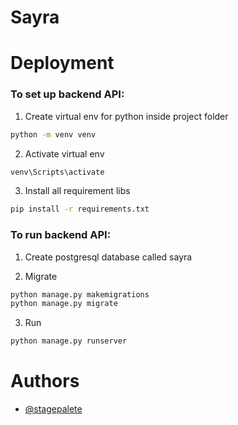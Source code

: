 
# Sayra


# Deployment
### To set up backend API:

1) Create virtual env for python inside project folder
```Bash
python -m venv venv
```
2) Activate virtual env
```Bash
venv\Scripts\activate
```
3) Install all requirement libs
```Bash
pip install -r requirements.txt
```

### To run backend API:
1) Create postgresql database called sayra

2) Migrate
```Bash
python manage.py makemigrations
python manage.py migrate
```
3) Run
```Bash
python manage.py runserver
```



# Authors
- [@stagepalete](https://www.github.com/stagepalete)
